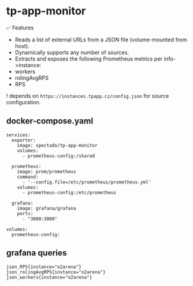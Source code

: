 # tp-app-monitor

✅ Features

- Reads a list of external URLs from a JSON file (volume-mounted from host).
- Dynamically supports any number of sources.
- Extracts and exposes the following Prometheus metrics per info->instance:
- workers
- rolingAvgRPS
- RPS

! depends on `https://instances.tpapp.cz/config.json` for source configuration.

## docker-compose.yaml

```
services:
  exporter:
    image: spectado/tp-app-monitor
    volumes:
      - prometheus-config:/shared

  prometheus:
    image: prom/prometheus
    command:
      - '--config.file=/etc/prometheus/prometheus.yml'
    volumes:
      - prometheus-config:/etc/prometheus

  grafana:
    image: grafana/grafana
    ports:
      - "3000:3000"

volumes:
  prometheus-config:
```

## grafana queries

```
json_RPS{instance="o2arena"}
json_rolingAvgRPS{instance="o2arena"}
json_workers{instance="o2arena"}
```